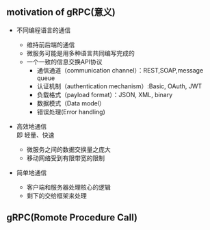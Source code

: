 ## motivation of gRPC(意义)

- 不同编程语言的通信
    - 维持前后端的通信
    - 微服务可能是用多种语言共同编写完成的
    - 一个一致的信息交换API协议
        - 通信通道（communication channel）：REST,SOAP,message queue
        - 认证机制（authentication mechanism）:Basic, OAuth, JWT
        - 负载格式（payload format）：JSON, XML, binary
        - 数据模式（Data model）
        - 错误处理(Error handling)
    
- 高效地通信</br>
    即 轻量、快速
    - 微服务之间的数据交换量之庞大
    - 移动网络受到有限带宽的限制
    
- 简单地通信</br>
    - 客户端和服务器处理核心的逻辑    
    - 剩下的交给框架来处理
    
## gRPC(Romote Procedure Call)